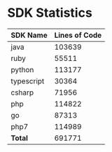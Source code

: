 # SDK Statistics

| SDK Name | Lines of Code |
| -------- | ------------- |
| java | 103639 |
| ruby | 55511 |
| python | 113177 |
| typescript | 30364 |
| csharp | 71956 |
| php | 114822 |
| go | 87313 |
| php7 | 114989 |
| **Total** | 691771 |
